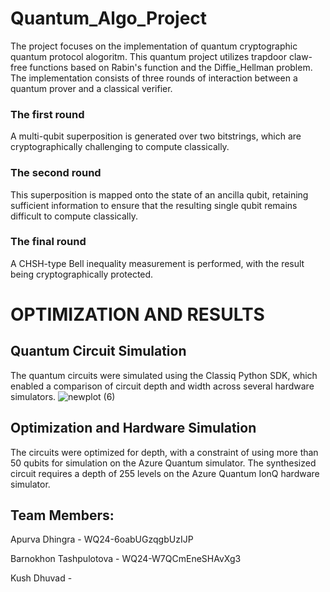 # Quantum_Algo_Project
The project focuses on the implementation of quantum cryptographic quantum protocol alogoritm. This quantum project utilizes trapdoor claw-free functions based on Rabin's function and the Diffie_Hellman problem. The implementation consists of three rounds of interaction between a quantum prover and a classical verifier. 
### The first round 
A multi-qubit superposition is generated over two bitstrings, which are cryptographically challenging to compute classically. 
### The second round 
This superposition is mapped onto the state of an ancilla qubit, retaining sufficient information to ensure that the resulting single qubit remains difficult to compute classically.
### The final round 
A CHSH-type Bell inequality measurement is performed, with the result being cryptographically protected. 

# OPTIMIZATION AND RESULTS 
## Quantum Circuit Simulation
The quantum circuits were simulated using the Classiq Python SDK, which enabled a comparison of circuit depth and width across several hardware simulators.
![newplot (6)](https://github.com/user-attachments/assets/cfbc973b-e3eb-4d45-8bbb-492a7b38fa65)

## Optimization and Hardware Simulation
The circuits were optimized for depth, with a constraint of using more than 50 qubits for simulation on the Azure Quantum simulator. The synthesized circuit requires a depth of 255 levels on the Azure Quantum IonQ hardware simulator.

## Team Members:
Apurva Dhingra - WQ24-6oabUGzqgbUzIJP

Barnokhon Tashpulotova - WQ24-W7QCmEneSHAvXg3

Kush Dhuvad - 
